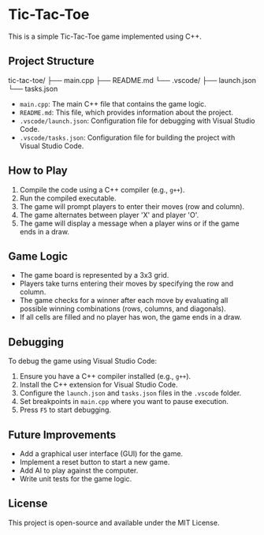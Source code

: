 # Tic-Tac-Toe

This is a simple Tic-Tac-Toe game implemented using C++.

## Project Structure

tic-tac-toe/ ├── main.cpp ├── README.md └── .vscode/ ├── launch.json └── tasks.json

- `main.cpp`: The main C++ file that contains the game logic.
- `README.md`: This file, which provides information about the project.
- `.vscode/launch.json`: Configuration file for debugging with Visual Studio Code.
- `.vscode/tasks.json`: Configuration file for building the project with Visual Studio Code.

## How to Play

1. Compile the code using a C++ compiler (e.g., `g++`).
2. Run the compiled executable.
3. The game will prompt players to enter their moves (row and column).
4. The game alternates between player 'X' and player 'O'.
5. The game will display a message when a player wins or if the game ends in a draw.

## Game Logic

- The game board is represented by a 3x3 grid.
- Players take turns entering their moves by specifying the row and column.
- The game checks for a winner after each move by evaluating all possible winning combinations (rows, columns, and diagonals).
- If all cells are filled and no player has won, the game ends in a draw.

## Debugging

To debug the game using Visual Studio Code:

1. Ensure you have a C++ compiler installed (e.g., `g++`).
2. Install the C++ extension for Visual Studio Code.
3. Configure the `launch.json` and `tasks.json` files in the `.vscode` folder.
4. Set breakpoints in `main.cpp` where you want to pause execution.
5. Press `F5` to start debugging.

## Future Improvements

- Add a graphical user interface (GUI) for the game.
- Implement a reset button to start a new game.
- Add AI to play against the computer.
- Write unit tests for the game logic.

## License

This project is open-source and available under the MIT License.

